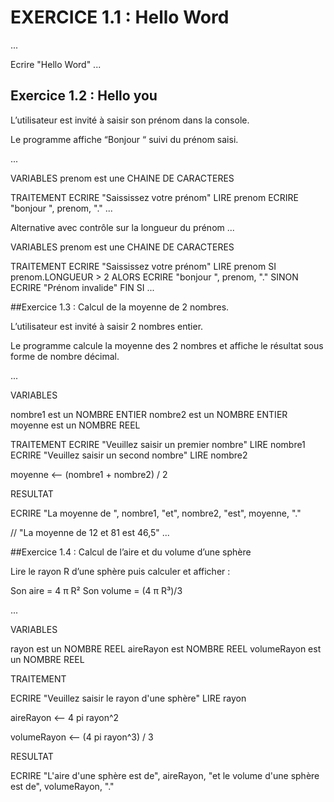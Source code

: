 # EXERCICE 1.1 : Hello Word
...

Ecrire "Hello Word"
...



## Exercice 1.2 : Hello you
L’utilisateur est invité à saisir son prénom dans la console.

Le programme affiche “Bonjour “ suivi du prénom saisi.

...

VARIABLES
prenom est une CHAINE DE CARACTERES

TRAITEMENT
    ECRIRE "Saississez votre prénom"
    LIRE prenom
    ECRIRE "bonjour ", prenom, "."
    ...

Alternative avec contrôle sur la longueur du prénom 
...

VARIABLES
prenom est une CHAINE DE CARACTERES

TRAITEMENT 
    ECRIRE "Saississez votre prénom"
    LIRE prenom
    SI prenom.LONGUEUR > 2 ALORS
        ECRIRE "bonjour ", prenom, "."
    SINON
        ECRIRE "Prénom invalide"
    FIN SI
    ...

##Exercice 1.3 : Calcul de la moyenne de 2 nombres.

L’utilisateur est invité à saisir 2 nombres entier.

Le programme calcule la moyenne des 2 nombres et affiche le résultat sous forme de nombre décimal.

...

VARIABLES

nombre1 est un NOMBRE ENTIER 
nombre2  est un NOMBRE ENTIER
moyenne est un NOMBRE REEL




TRAITEMENT
ECRIRE "Veuillez saisir un premier nombre"
LIRE nombre1
ECRIRE "Veuillez saisir un second nombre"
LIRE nombre2

moyenne <-- (nombre1 + nombre2) / 2

RESULTAT

ECRIRE "La moyenne de ", nombre1, "et", nombre2, "est", moyenne, "."

// "La moyenne de 12 et 81 est 46,5"
...

##Exercice 1.4 : Calcul de l’aire et du volume d’une sphère

Lire le rayon R d’une sphère puis calculer et afficher :

Son aire = 4 π R²
Son volume = (4 π R³)/3

...

VARIABLES

rayon est un NOMBRE REEL
aireRayon est NOMBRE REEL
volumeRayon est un NOMBRE REEL

TRAITEMENT

ECRIRE "Veuillez saisir le rayon d'une sphère"
LIRE rayon

aireRayon <-- 4 pi rayon^2

volumeRayon <-- (4 pi rayon^3) / 3

RESULTAT

ECRIRE "L'aire d'une sphère est de", aireRayon, "et le volume d'une sphère est de", volumeRayon, "."
